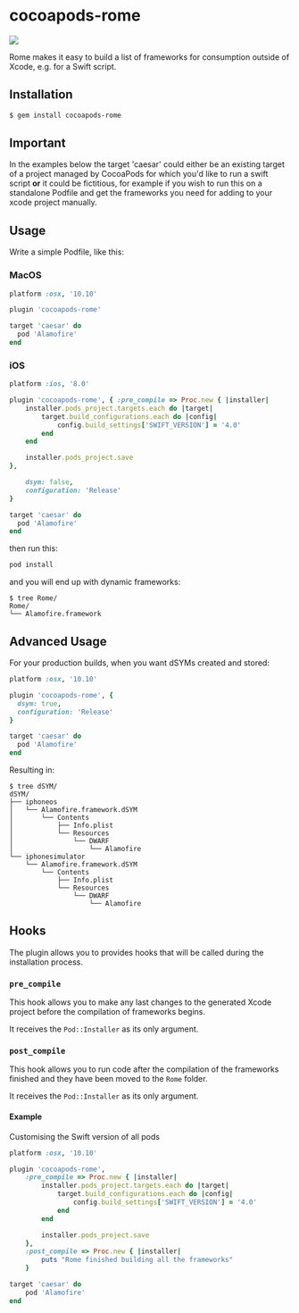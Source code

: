 # cocoapods-rome

![](yolo.jpg)

Rome makes it easy to build a list of frameworks for consumption outside of
Xcode, e.g. for a Swift script.

## Installation

```bash
$ gem install cocoapods-rome
```

## Important

In the examples below the target 'caesar' could either be an existing target of a project managed by CocoaPods for which you'd like to run a swift script **or** it could be fictitious, for example if you wish to run this on a standalone Podfile and get the frameworks you need for adding to your xcode project manually.

## Usage 

Write a simple Podfile, like this:

### MacOS

```ruby
platform :osx, '10.10'

plugin 'cocoapods-rome'

target 'caesar' do
  pod 'Alamofire'
end
```

### iOS 

```ruby
platform :ios, '8.0'

plugin 'cocoapods-rome', { :pre_compile => Proc.new { |installer|
    installer.pods_project.targets.each do |target|
        target.build_configurations.each do |config|
            config.build_settings['SWIFT_VERSION'] = '4.0'
        end
    end

    installer.pods_project.save
},

    dsym: false,
    configuration: 'Release'
}

target 'caesar' do
  pod 'Alamofire'
end
```

then run this:

```bash
pod install
```

and you will end up with dynamic frameworks:

```
$ tree Rome/
Rome/
└── Alamofire.framework
```

## Advanced Usage


For your production builds, when you want dSYMs created and stored:

```ruby
platform :osx, '10.10'

plugin 'cocoapods-rome', {
  dsym: true,
  configuration: 'Release'
}

target 'caesar' do
  pod 'Alamofire'
end
```

Resulting in:

```
$ tree dSYM/
dSYM/
├── iphoneos
│   └── Alamofire.framework.dSYM
│       └── Contents
│           ├── Info.plist
│           └── Resources
│               └── DWARF
│                   └── Alamofire
└── iphonesimulator
    └── Alamofire.framework.dSYM
        └── Contents
            ├── Info.plist
            └── Resources
                └── DWARF
                    └── Alamofire
```

## Hooks

The plugin allows you to provides hooks that will be called during the installation process.

### `pre_compile`

This hook allows you to make any last changes to the generated Xcode project before the compilation of frameworks begins.

It receives the `Pod::Installer` as its only argument.

### `post_compile`

This hook allows you to run code after the compilation of the frameworks finished and they have been moved to the `Rome` folder.

It receives the `Pod::Installer` as its only argument.

#### Example

Customising the Swift version of all pods

```ruby
platform :osx, '10.10'

plugin 'cocoapods-rome', 
    :pre_compile => Proc.new { |installer|
        installer.pods_project.targets.each do |target|
            target.build_configurations.each do |config|
                config.build_settings['SWIFT_VERSION'] = '4.0'
            end
        end

        installer.pods_project.save
    },
    :post_compile => Proc.new { |installer|
        puts "Rome finished building all the frameworks"
    }

target 'caesar' do
    pod 'Alamofire'
end
```
